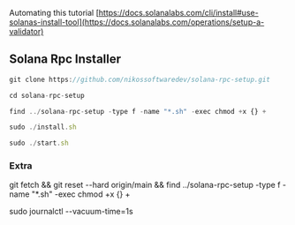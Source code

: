 Automating this tutorial
[https://docs.solanalabs.com/cli/install#use-solanas-install-tool](https://docs.solanalabs.com/operations/setup-a-validator)

## Solana Rpc Installer

```js
git clone https://github.com/nikossoftwaredev/solana-rpc-setup.git
```

```js
cd solana-rpc-setup
```

```js
find ../solana-rpc-setup -type f -name "*.sh" -exec chmod +x {} +
```

```js
sudo ./install.sh
```

```js
sudo ./start.sh
```

### Extra

git fetch && git reset --hard origin/main && find ../solana-rpc-setup -type f -name "\*.sh" -exec chmod +x {} +

sudo journalctl --vacuum-time=1s
